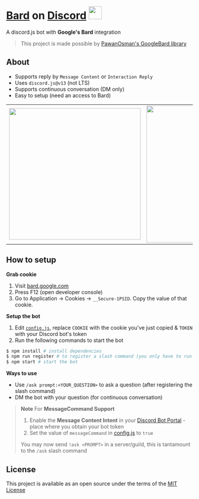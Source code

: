 # [Bard](https://bard.google.com) on [Discord](https://discord.com/) <img src="https://www.gstatic.com/lamda/images/favicon_v1_150160cddff7f294ce30.svg" width="35px" />
A discord.js bot with **Google's Bard** integration 

> This project is made possible by [PawanOsman's GoogleBard library](https://github.com/PawanOsman/GoogleBard)

## About
- Supports reply by `Message Content` or `Interaction Reply`
- Uses `discord.js@v13` (not LTS)
- Supports continuous conversation (DM only)
- Easy to setup (need an access to Bard)

<table>
  <tr>
    <td align="center" style="padding=0;width=50%;">
      <img src="https://user-images.githubusercontent.com/81070048/235217555-daf918db-cfcf-49c2-b1cc-36ff15cadbb8.gif" width="355">
    </td>
    <td align="center" style="padding=0;width=50%;">
      <img src="https://user-images.githubusercontent.com/81070048/235220367-3cbac016-70b6-4056-a670-ad77accb8015.gif" width="370">
    </td>
  </tr>
</table>

## How to setup
**Grab cookie**
1. Visit [bard.google.com](https://bard.google.com) 
2. Press F12 (open developer console)
3. Go to Application → Cookies → `__Secure-1PSID`. Copy the value of that cookie.

**Setup the bot**
1. Edit [`config.js`](/config.js), replace `COOKIE` with the cookie you've just copied & `TOKEN` with your Discord bot's token
2. Run the following commands to start the bot
```sh
$ npm install # install dependencies 
$ npm run register # to register a slash command (you only have to run once)
$ npm start # start the bot
```

**Ways to use**
- Use `/ask prompt:<YOUR_QUESTION>` to ask a question (after registering the slash command)
- DM the bot with your question (for continuous conversation)

> **Note** 
> For **MessageCommand Support**
> 1. Enable the **Message Content Intent** in your [Discord Bot Portal](https://discord.com/developers) - place where you obtain your bot token
> 2. Set the value of `messageCommand` in [config.js](/config.js) to `true`
> 
> You may now send `!ask <PROMPT>` in a server/guild, this is tantamount to the `/ask` slash command

## License
This project is available as an open source under the terms of the [MIT License](/LICENSE)
